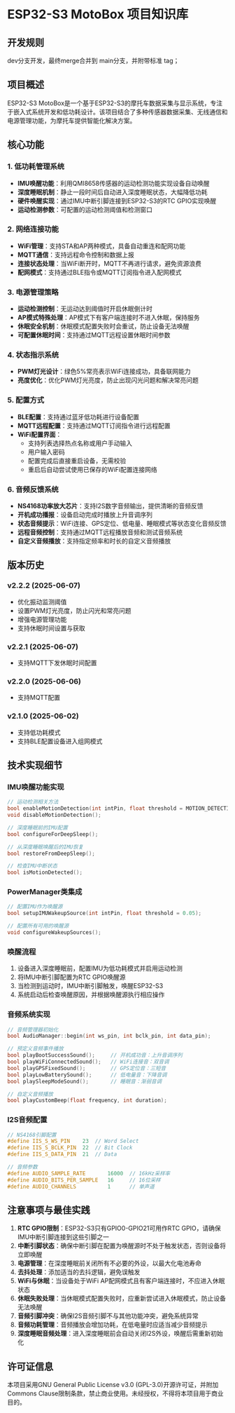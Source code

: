 # ESP32-S3 MotoBox 项目知识库

## 开发规则
dev分支开发，最终merge合并到 main分支，并附带标准 tag；

## 项目概述
ESP32-S3 MotoBox是一个基于ESP32-S3的摩托车数据采集与显示系统，专注于嵌入式系统开发和低功耗设计。该项目结合了多种传感器数据采集、无线通信和电源管理功能，为摩托车提供智能化解决方案。

## 核心功能

### 1. 低功耗管理系统
- **IMU唤醒功能**：利用QMI8658传感器的运动检测功能实现设备自动唤醒
- **深度睡眠机制**：静止一段时间后自动进入深度睡眠状态，大幅降低功耗
- **硬件唤醒实现**：通过IMU中断引脚连接到ESP32-S3的RTC GPIO实现唤醒
- **运动检测参数**：可配置的运动检测阈值和检测窗口

### 2. 网络连接功能
- **WiFi管理**：支持STA和AP两种模式，具备自动重连和配网功能
- **MQTT通信**：支持远程命令控制和数据上报
- **连接状态处理**：当WiFi断开时，MQTT不再进行请求，避免资源浪费
- **配网模式**：支持通过BLE指令或MQTT订阅指令进入配网模式

### 3. 电源管理策略
- **运动检测控制**：无运动达到阈值时开启休眠倒计时
- **AP模式特殊处理**：AP模式下有客户端连接时不进入休眠，保持服务
- **休眠安全机制**：休眠模式配置失败时会重试，防止设备无法唤醒
- **可配置休眠时间**：支持通过MQTT远程设置休眠时间参数

### 4. 状态指示系统
- **PWM灯光设计**：绿色5%常亮表示WiFi连接成功，具备联网能力
- **亮度优化**：优化PWM灯光亮度，防止出现闪光问题和解决常亮问题

### 5. 配置方式
- **BLE配置**：支持通过蓝牙低功耗进行设备配置
- **MQTT远程配置**：支持通过MQTT订阅指令进行远程配置
- **WiFi配置界面**：
  - 支持列表选择热点名称或用户手动输入
  - 用户输入密码
  - 配置完成后直接重启设备，无需校验
  - 重启后自动尝试使用已保存的WiFi配置连接网络

### 6. 音频反馈系统
- **NS4168功率放大芯片**：支持I2S数字音频输出，提供清晰的音频反馈
- **开机成功播报**：设备启动完成时播放上升音调序列
- **状态音频提示**：WiFi连接、GPS定位、低电量、睡眠模式等状态变化音频反馈
- **远程音频控制**：支持通过MQTT远程播放音频和测试音频系统
- **自定义音频播放**：支持指定频率和时长的自定义音频播放

## 版本历史

### v2.2.2 (2025-06-07)
- 优化振动监测阈值
- 设置PWM灯光亮度，防止闪光和常亮问题
- 增强电源管理功能
- 支持休眠时间设置与获取

### v2.2.1 (2025-06-07)
- 支持MQTT下发休眠时间配置

### v2.2.0 (2025-06-06)
- 支持MQTT配置

### v2.1.0 (2025-06-02)
- 支持低功耗模式
- 支持BLE配置设备进入组网模式

## 技术实现细节

### IMU唤醒功能实现
```cpp
// 运动检测相关方法
bool enableMotionDetection(int intPin, float threshold = MOTION_DETECTION_THRESHOLD_DEFAULT);
void disableMotionDetection();

// 深度睡眠前的IMU配置
bool configureForDeepSleep();

// 从深度睡眠唤醒后的IMU恢复
bool restoreFromDeepSleep();

// 检查IMU中断状态
bool isMotionDetected();
```

### PowerManager类集成
```cpp
// 配置IMU作为唤醒源
bool setupIMUWakeupSource(int intPin, float threshold = 0.05);

// 配置所有可用的唤醒源
void configureWakeupSources();
```

### 唤醒流程
1. 设备进入深度睡眠前，配置IMU为低功耗模式并启用运动检测
2. 将IMU中断引脚配置为RTC GPIO唤醒源
3. 当检测到运动时，IMU中断引脚触发，唤醒ESP32-S3
4. 系统启动后检查唤醒原因，并根据唤醒源执行相应操作

### 音频系统实现
```cpp
// 音频管理器初始化
bool AudioManager::begin(int ws_pin, int bclk_pin, int data_pin);

// 预定义音频事件播放
bool playBootSuccessSound();     // 开机成功音：上升音调序列
bool playWiFiConnectedSound();   // WiFi连接音：双音调
bool playGPSFixedSound();        // GPS定位音：三短音
bool playLowBatterySound();      // 低电量音：下降音调
bool playSleepModeSound();       // 睡眠音：渐弱音调

// 自定义音频播放
bool playCustomBeep(float frequency, int duration);
```

### I2S音频配置
```cpp
// NS4168引脚配置
#define IIS_S_WS_PIN    23  // Word Select
#define IIS_S_BCLK_PIN  22  // Bit Clock
#define IIS_S_DATA_PIN  21  // Data

// 音频参数
#define AUDIO_SAMPLE_RATE       16000  // 16kHz采样率
#define AUDIO_BITS_PER_SAMPLE   16     // 16位采样
#define AUDIO_CHANNELS          1      // 单声道
```

## 注意事项与最佳实践

1. **RTC GPIO限制**：ESP32-S3只有GPIO0-GPIO21可用作RTC GPIO，请确保IMU中断引脚连接到这些引脚之一
2. **中断引脚状态**：确保中断引脚在配置为唤醒源时不处于触发状态，否则设备将立即唤醒
3. **电源管理**：在深度睡眠前关闭所有不必要的外设，以最大化电池寿命
4. **去抖处理**：添加适当的去抖逻辑，避免误触发
5. **WiFi与休眠**：当设备处于WiFi AP配网模式且有客户端连接时，不应进入休眠状态
6. **休眠失败处理**：当休眠模式配置失败时，应重新尝试进入休眠模式，防止设备无法唤醒
7. **音频引脚冲突**：确保I2S音频引脚不与其他功能冲突，避免系统异常
8. **音频功耗管理**：音频播放会增加功耗，在低电量时应适当减少音频提示
9. **深度睡眠音频处理**：进入深度睡眠前会自动关闭I2S外设，唤醒后需重新初始化

## 许可证信息

本项目采用GNU General Public License v3.0 (GPL-3.0)开源许可证，并附加Commons Clause限制条款，禁止商业使用。未经授权，不得将本项目用于商业目的。
